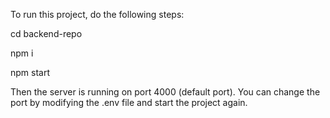 To run this project, do the following steps:

cd backend-repo

npm i 

npm start

Then the server is running on port 4000 (default port). You can change the port by modifying the .env file and start the project again.